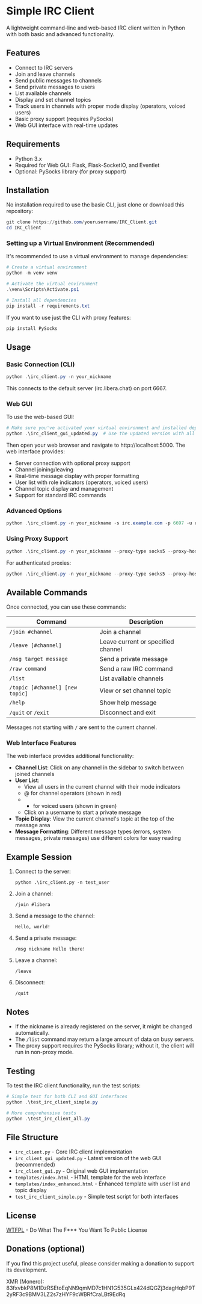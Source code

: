# Simple IRC Client

A lightweight command-line and web-based IRC client written in Python with both basic and advanced functionality.

## Features

- Connect to IRC servers
- Join and leave channels
- Send public messages to channels
- Send private messages to users
- List available channels
- Display and set channel topics
- Track users in channels with proper mode display (operators, voiced users)
- Basic proxy support (requires PySocks)
- Web GUI interface with real-time updates

## Requirements

- Python 3.x
- Required for Web GUI: Flask, Flask-SocketIO, and Eventlet
- Optional: PySocks library (for proxy support)

## Installation

No installation required to use the basic CLI, just clone or download this repository:

```powershell
git clone https://github.com/yourusername/IRC_Client.git
cd IRC_Client
```

### Setting up a Virtual Environment (Recommended)

It's recommended to use a virtual environment to manage dependencies:

```powershell
# Create a virtual environment
python -m venv venv

# Activate the virtual environment
.\venv\Scripts\Activate.ps1

# Install all dependencies
pip install -r requirements.txt
```

If you want to use just the CLI with proxy features:

```powershell
pip install PySocks
```

## Usage

### Basic Connection (CLI)

```powershell
python .\irc_client.py -n your_nickname
```

This connects to the default server (irc.libera.chat) on port 6667.

### Web GUI

To use the web-based GUI:

```powershell
# Make sure you've activated your virtual environment and installed dependencies
python .\irc_client_gui_updated.py  # Use the updated version with all features
```

Then open your web browser and navigate to http://localhost:5000. The web interface provides:

- Server connection with optional proxy support
- Channel joining/leaving
- Real-time message display with proper formatting
- User list with role indicators (operators, voiced users)
- Channel topic display and management
- Support for standard IRC commands

### Advanced Options

```powershell
python .\irc_client.py -n your_nickname -s irc.example.com -p 6697 -u username -r "Real Name"
```

### Using Proxy Support

```powershell
python .\irc_client.py -n your_nickname --proxy-type socks5 --proxy-host 127.0.0.1 --proxy-port 9050
```

For authenticated proxies:

```powershell
python .\irc_client.py -n your_nickname --proxy-type socks5 --proxy-host 127.0.0.1 --proxy-port 9050 --proxy-username user --proxy-password-prompt
```

## Available Commands

Once connected, you can use these commands:

| Command | Description |
|---------|-------------|
| `/join #channel` | Join a channel |
| `/leave [#channel]` | Leave current or specified channel |
| `/msg target message` | Send a private message |
| `/raw command` | Send a raw IRC command |
| `/list` | List available channels |
| `/topic [#channel] [new topic]` | View or set channel topic |
| `/help` | Show help message |
| `/quit` or `/exit` | Disconnect and exit |

Messages not starting with `/` are sent to the current channel.

### Web Interface Features

The web interface provides additional functionality:

- **Channel List**: Click on any channel in the sidebar to switch between joined channels
- **User List**: 
  - View all users in the current channel with their mode indicators
  - @ for channel operators (shown in red)
  - + for voiced users (shown in green)
  - Click on a username to start a private message
- **Topic Display**: View the current channel's topic at the top of the message area
- **Message Formatting**: Different message types (errors, system messages, private messages) use different colors for easy reading

## Example Session

1. Connect to the server:
   ```
   python .\irc_client.py -n test_user
   ```

2. Join a channel:
   ```
   /join #libera
   ```

3. Send a message to the channel:
   ```
   Hello, world!
   ```

4. Send a private message:
   ```
   /msg nickname Hello there!
   ```

5. Leave a channel:
   ```
   /leave
   ```

6. Disconnect:
   ```
   /quit
   ```

## Notes

- If the nickname is already registered on the server, it might be changed automatically.
- The `/list` command may return a large amount of data on busy servers.
- The proxy support requires the PySocks library; without it, the client will run in non-proxy mode.

## Testing

To test the IRC client functionality, run the test scripts:

```powershell
# Simple test for both CLI and GUI interfaces
python .\test_irc_client_simple.py

# More comprehensive tests
python .\test_irc_client_all.py
```

## File Structure

- `irc_client.py` - Core IRC client implementation
- `irc_client_gui_updated.py` - Latest version of the web GUI (recommended)
- `irc_client_gui.py` - Original web GUI implementation
- `templates/index.html` - HTML template for the web interface
- `templates/index_enhanced.html` - Enhanced template with user list and topic display
- `test_irc_client_simple.py` - Simple test script for both interfaces

## License

[WTFPL](LICENSE) - Do What The F*** You Want To Public License

## Donations (optional)

If you find this project useful, please consider making a donation to support its development.

XMR (Monero): 83fxvbkP8M1DzRSEtoEqNN9qmMD7c1HN1G535GLx424dQGZj3dagHqbP9T2yRF3c9BMV3LZ2s7zHYF9cWBRfCraLBt9EdRq
